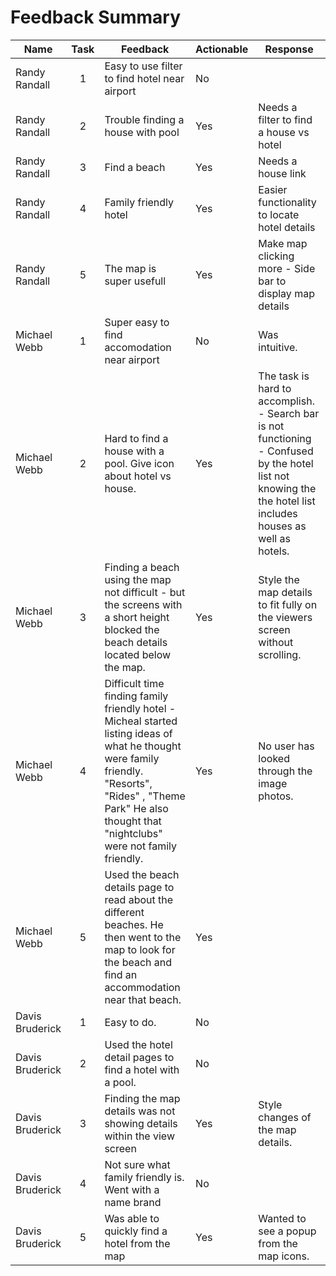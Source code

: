 # Feedback Summary

| Name            | Task | Feedback                                                                                                                                                                                                             | Actionable | Response                                                                                                                                                        |
|-----------------|:----:|----------------------------------------------------------------------------------------------------------------------------------------------------------------------------------------------------------------------|------------|-----------------------------------------------------------------------------------------------------------------------------------------------------------------|
| Randy Randall   |   1  | Easy to use filter to find hotel near airport                                                                                                                                                                        | No         |                                                                                                                                                                 |
| Randy Randall   |   2  | Trouble finding a house with pool                                                                                                                                                                                    | Yes        | Needs a filter to find a house vs hotel                                                                                                                         |
| Randy Randall   |   3  | Find a beach                                                                                                                                                                                                         | Yes        | Needs a house link                                                                                                                                              |
| Randy Randall   |   4  | Family friendly hotel                                                                                                                                                                                                | Yes        | Easier functionality to locate hotel details                                                                                                                    |
| Randy Randall   |   5  | The map is super usefull                                                                                                                                                                                             | Yes        | Make map clicking more - Side bar to display map details                                                                                                        |
| Michael Webb    |   1  | Super easy to find accomodation near airport                                                                                                                                                                         | No         | Was intuitive.                                                                                                                                                  |
| Michael Webb    |   2  | Hard to find a house with a pool.  Give icon about hotel vs house.                                                                                                                                                   | Yes        | The task is hard to accomplish.  - Search bar is not functioning - Confused by the hotel list not knowing the the hotel list includes houses as well as hotels. |
| Michael Webb    |   3  | Finding a beach using the map not difficult - but the screens with a short height blocked the beach details located below the map.                                                                                   | Yes        | Style the map details to fit fully on the viewers screen without scrolling.                                                                                     |
| Michael Webb    |   4  | Difficult time finding family friendly hotel - Micheal started listing ideas of what he thought were family friendly.  "Resorts", "Rides" , "Theme Park" He also thought that "nightclubs" were not family friendly. | Yes        | No user has looked through the image photos.                                                                                                                    |
| Michael Webb    |   5  | Used the beach details page to read about the different beaches. He then went to the map to look for the beach and find an accommodation near that beach.                                                            | Yes        |                                                                                                                                                                 |
| Davis Bruderick |   1  | Easy to do.                                                                                                                                                                                                          | No         |                                                                                                                                                                 |
| Davis Bruderick |   2  | Used the hotel detail pages to find a hotel with a pool.                                                                                                                                                             | No         |                                                                                                                                                                 |
| Davis Bruderick |   3  | Finding the map details was not showing details within the view screen                                                                                                                                               | Yes        | Style changes of the map details.                                                                                                                               |
| Davis Bruderick |   4  | Not sure what family friendly is.  Went with a name brand                                                                                                                                                            | No         |                                                                                                                                                                 |
| Davis Bruderick |   5  | Was able to quickly find a hotel from the map                                                                                                                                                                        | Yes        | Wanted to see a popup from the map icons.                                                                                                                       |
